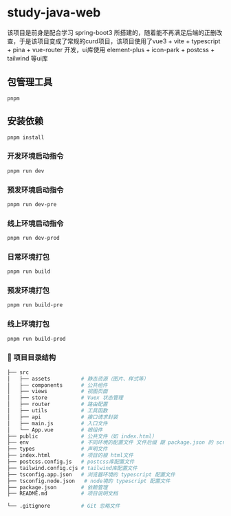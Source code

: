 # study-java-web

该项目是前身是配合学习 spring-boot3 所搭建的，随着能不再满足后端的正删改查，于是该项目变成了常规的curd项目，该项目使用了vue3 + vite + typescript + pina + vue-router 开发，ui库使用 element-plus + icon-park + postcss + tailwind 等ui库

## 包管理工具
    pnpm

## 安装依赖
```sh
pnpm install
```

### 开发环境启动指令
```sh
pnpm run dev
```

### 预发环境启动指令
```sh
pnpm run dev-pre
```

### 线上环境启动指令
```sh
pnpm run dev-prod
```

### 日常环境打包
```sh
pnpm run build
```

### 预发环境打包
```sh
pnpm run build-pre
```

### 线上环境打包
```sh
pnpm run build-prod
```

### 📂 项目目录结构

```bash
├── src
│   ├── assets          # 静态资源（图片、样式等）
│   ├── components      # 公共组件
│   ├── views           # 视图页面
│   ├── store           # Vuex 状态管理
│   ├── router          # 路由配置
│   ├── utils           # 工具函数
│   ├── api             # 接口请求封装
│   ├── main.js         # 入口文件
│   └── App.vue         # 根组件
├── public              # 公共文件（如 index.html）
├── env                 # 不同环境的配置文件 文件后缀 跟 package.json 的 script 所对应
├── types               # 声明文件
├── index.html          # 项目的根 html文件
├── postcss.config.js   # postcss库配置文件
├── tailwind.config.cjs # tailwind库配置文件
├── tsconfig.app.json   # 浏览器环境的 typescript 配置文件
├── tsconfig.node.json   # node境的 typescript 配置文件
├── package.json        # 依赖管理
├── README.md           # 项目说明文档

└── .gitignore          # Git 忽略文件
```
